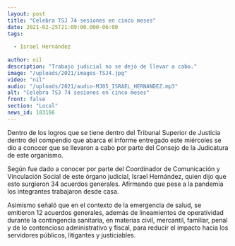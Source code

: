 ```yaml
---
layout: post
title: "Celebra TSJ 74 sesiones en cinco meses"
date: 2021-02-25T21:09:00.000-06:00
tags:
  
  - Israel Hernández
  
author: nil
description: "Trabajo judicial no se dejó de llevar a cabo."
image: "/uploads/2021/images-TSJ4.jpg"
video: "nil"
audio: "/uploads/2021/audio-MJ05_ISRAEL_HERNANDEZ.mp3"
alt: "Celebra TSJ 74 sesiones en cinco meses"
front: false
section: "Local"
news_id: 183166
---
```


Dentro de los logros que se tiene dentro del Tribunal Superior de Justicia dentro del compendio que abarca el informe entregado este miércoles se dio a conocer que se llevaron a cabo por parte del Consejo de la Judicatura de este organismo.

Según fue dado a conocer por parte del Coordinador de Comunicación y Vinculación Social de este órgano judicial, Israel Hernández, quien dijo que esto surgieron 34 acuerdos generales. Afirmando que pese a la pandemia los integrantes trabajaron desde casa.

Asimismo señaló que en el contexto de la emergencia de salud, se emitieron 12 acuerdos generales, además de lineamientos de operatividad durante la contingencia sanitaria, en materias civil, mercantil, familiar, penal y de lo contencioso administrativo y fiscal, para reducir el impacto hacia los servidores públicos, litigantes y justiciables.
